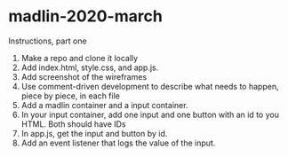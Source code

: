 # madlin-2020-march

Instructions, part one
1) Make a repo and clone it locally
1) Add index.html, style.css, and app.js.
1) Add screenshot of the wireframes
1) Use comment-driven development to describe what needs to happen, piece by piece, in each file
1) Add a madlin container and a input container.
1) In your input container, add one input and one button with an id to you HTML. Both should have IDs
1) In app.js, get the input and button by id.
1) Add an event listener that logs the value of the input.
